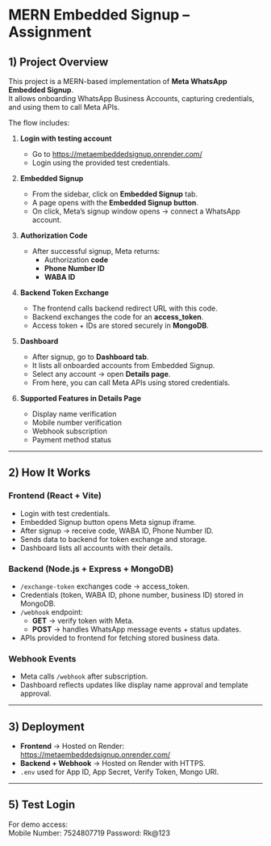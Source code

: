 # MERN Embedded Signup – Assignment  

## 1) Project Overview  
This project is a MERN-based implementation of **Meta WhatsApp Embedded Signup**.  
It allows onboarding WhatsApp Business Accounts, capturing credentials, and using them to call Meta APIs.  

The flow includes:  
1. **Login with testing account**  
   - Go to  https://metaembeddedsignup.onrender.com/  
   - Login using the provided test credentials.  

2. **Embedded Signup**  
   - From the sidebar, click on **Embedded Signup** tab.  
   - A page opens with the **Embedded Signup button**.  
   - On click, Meta’s signup window opens → connect a WhatsApp account.  

3. **Authorization Code**  
   - After successful signup, Meta returns:  
     - Authorization **code**  
     - **Phone Number ID**  
     - **WABA ID**  

4. **Backend Token Exchange**  
   - The frontend calls backend redirect URL with this code.  
   - Backend exchanges the code for an **access_token**.  
   - Access token + IDs are stored securely in **MongoDB**.  

5. **Dashboard**  
   - After signup, go to **Dashboard tab**.  
   - It lists all onboarded accounts from Embedded Signup.  
   - Select any account → open **Details page**.  
   - From here, you can call Meta APIs using stored credentials.  

6. **Supported Features in Details Page**  
   - Display name verification  
   - Mobile number verification  
   - Webhook subscription  
   - Payment method status  

---

## 2) How It Works  

### **Frontend (React + Vite)**  
- Login with test credentials.  
- Embedded Signup button opens Meta signup iframe.  
- After signup → receive code, WABA ID, Phone Number ID.  
- Sends data to backend for token exchange and storage.  
- Dashboard lists all accounts with their details.  

### **Backend (Node.js + Express + MongoDB)**  
- `/exchange-token` exchanges code → access_token.  
- Credentials (token, WABA ID, phone number, business ID) stored in MongoDB.  
- `/webhook` endpoint:  
  - **GET** → verify token with Meta.  
  - **POST** → handles WhatsApp message events + status updates.  
- APIs provided to frontend for fetching stored business data.  

### **Webhook Events**  
- Meta calls `/webhook` after subscription.  
- Dashboard reflects updates like display name approval and template approval.  

---

## 3) Deployment  
- **Frontend** → Hosted on Render: https://metaembeddedsignup.onrender.com/  
- **Backend + Webhook** → Hosted on Render with HTTPS.  
- `.env` used for App ID, App Secret, Verify Token, Mongo URI.  

---


## 5) Test Login  
For demo access:  
Mobile Number: 7524807719
Password: Rk@123
